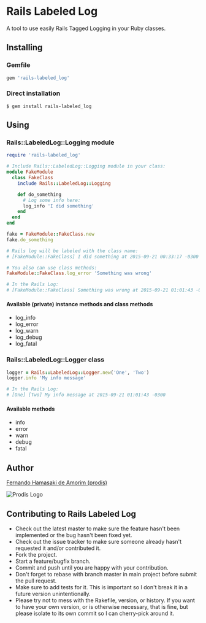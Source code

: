 # Rails Labeled Log
A tool to use easily Rails Tagged Logging in your Ruby classes.

## Installing

### Gemfile

```ruby
gem 'rails-labeled_log'
```

### Direct installation

```console
$ gem install rails-labeled_log
```


## Using

### Rails::LabeledLog::Logging module

```ruby
require 'rails-labeled_log'

# Include Rails::LabeledLog::Logging module in your class:
module FakeModule
  class FakeClass
    include Rails::LabeledLog::Logging

    def do_something
      # Log some info here:
      log_info 'I did something'
    end
  end
end

fake = FakeModule::FakeClass.new
fake.do_something

# Rails log will be labeled with the class name:
# [FakeModule::FakeClass] I did something at 2015-09-21 00:33:17 -0300

# You also can use class methods:
FakeModule::FakeClass.log_error 'Something was wrong'

# In the Rails Log:
# [FakeModule::FakeClass] Something was wrong at 2015-09-21 01:01:43 -0300
```

#### Available (private) instance methods and class methods
- log_info
- log_error
- log_warn
- log_debug
- log_fatal

### Rails::LabeledLog::Logger class

```ruby
logger = Rails::LabeledLog::Logger.new('One', 'Two')
logger.info 'My info message'

# In the Rails Log:
# [One] [Two] My info message at 2015-09-21 01:01:43 -0300
```

#### Available methods
- info
- error
- warn
- debug
- fatal

## Author
[Fernando Hamasaki de Amorim (prodis)](http://prodis.blog.br)

![Prodis Logo](http://prodis.net.br/images/prodis_150.gif)


## Contributing to Rails Labeled Log

- Check out the latest master to make sure the feature hasn't been implemented or the bug hasn't been fixed yet.
- Check out the issue tracker to make sure someone already hasn't requested it and/or contributed it.
- Fork the project.
- Start a feature/bugfix branch.
- Commit and push until you are happy with your contribution.
- Don't forget to rebase with branch master in main project before submit the pull request.
- Make sure to add tests for it. This is important so I don't break it in a future version unintentionally.
- Please try not to mess with the Rakefile, version, or history. If you want to have your own version, or is otherwise necessary, that is fine, but please isolate to its own commit so I can cherry-pick around it.

